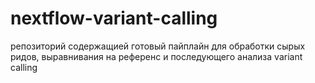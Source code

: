 # nextflow-variant-calling
репозиторий содержащией готовый пайплайн для обработки сырых ридов, выравнивания на референс и последующего анализа variant calling
